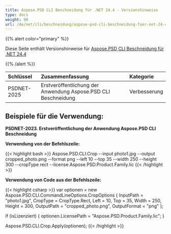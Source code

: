 ```yaml
---
title: Aspose.PSD CLI Beschneidung für .NET 24.4 - Versionshinweise
type: docs
weight: 90
url: /de/net/cli/beschneidung/aspose-psd-cli-beschneidung-fuer-net-24-4-versionshinweise/
---
```


{{% alert color="primary" %}}

Diese Seite enthält Versionshinweise für [Aspose.PSD CLI Beschneidung für .NET 24.4](https://www.nuget.org/packages/Aspose.PSD.CLI.Crop/)

{{% /alert %}}

| **Schlüssel**     | **Zusammenfassung**                         | **Kategorie** |
|:-----------------|:-------------------------------------------|:--------------|
| PSDNET-2025      | Erstveröffentlichung der Anwendung Aspose.PSD CLI Beschneidung | Verbesserung |


## **Beispiele für die Verwendung:**

**PSDNET-2023. Erstveröffentlichung der Anwendung Aspose.PSD CLI Beschneidung**

**Verwendung von der Befehlszeile:**

{{< highlight bash >}}
Aspose.PSD.CLI.Crop --input photo1.jpg --output cropped_photo.png --format png --left 10 --top 35 --width 250 --height 300 --cropType rect --license Aspose.PSD.Product.Family.lic
{{< /highlight >}}

**Verwendung von Code aus der Befehlszeile:**

{{< highlight csharp >}}
var optionen = new Aspose.PSD.CLI.CommandLineOptions.CropOptions
{
    InputPath = "photo1.jpg",
    CropType = CropType.Rect,
    Left = 10,
    Top = 35,
    Width = 250,
    Height = 300,
    OutputPath = "cropped_photo.png",
    OutputFormat = "png"
};


if (isLizenziert)
{
    optionen.LicensePath = "Aspose.PSD.Product.Family.lic";
}

Aspose.PSD.CLI.Crop.Apply(optionen);
{{< /highlight >}}
